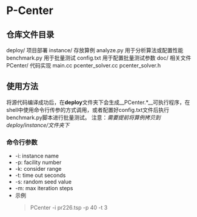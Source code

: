 # P-Center

## 仓库文件目录

deploy/ 项目部署
    instance/ 存放算例
    analyze.py 用于分析算法或配置性能
    benchmark.py 用于批量测试
    config.txt 用于配置批量测试参数
doc/ 相关文件
PCenter/ 代码实现
    main.cc
    pcenter_solver.cc
    pcenter_solver.h

## 使用方法

将源代码编译成功后，在**deploy**文件夹下会生成__PCenter.*__可执行程序，在shell中使用命令行传参的方式调用，或者配置好config.txt文件后执行benchmark.py脚本进行批量测试。
注意：_需要提前将算例拷贝到deploy/instance/文件夹下_

### 命令行参数

+ -i: instance name
+ -p: facility number
+ -k: consider range
+ -t: time out seconds
+ -s: random seed value
+ -m: max iteration steps
+ 示例
    > PCenter -i pr226.tsp -p 40 -t 3
